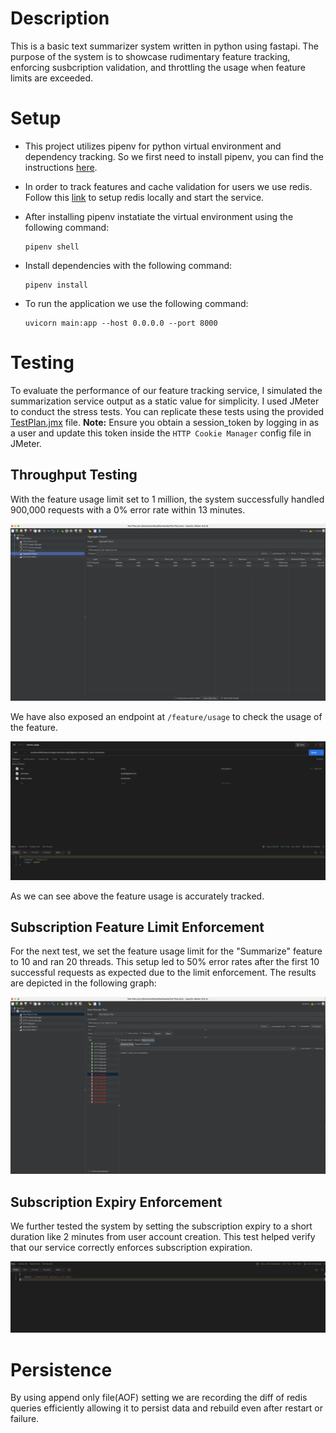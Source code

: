 # Description
This is a basic text summarizer system written in python using fastapi. The purpose of the system is to showcase rudimentary feature tracking, enforcing susbcription validation, and throttling the usage when feature limits are exceeded.

# Setup

- This project utilizes pipenv for python virtual environment and dependency tracking. So we first need to install pipenv, you can find the instructions [here](https://pipenv.pypa.io/en/latest/installation.html).

- In order to track features and cache validation for users we use redis. Follow this [link](https://redis.io/docs/latest/operate/oss_and_stack/install/) to setup redis locally and start the service.

- After installing pipenv instatiate the virtual environment using the following command:
    ```
    pipenv shell
    ```
- Install dependencies with the following command:
    ```
    pipenv install
    ```
- To run the application we use the following command:
    ```
    uvicorn main:app --host 0.0.0.0 --port 8000
    ```

# Testing

To evaluate the performance of our feature tracking service, I simulated the summarization service output as a static value for simplicity. I used JMeter to conduct the stress tests. You can replicate these tests using the provided [TestPlan.jmx](/TestPlan.jmx) file. **Note:** Ensure you obtain a session_token by logging in as a user and update this token inside the `HTTP Cookie Manager` config file in JMeter.

## Throughput Testing

With the feature usage limit set to 1 million, the system successfully handled 900,000 requests with a 0% error rate within 13 minutes.

![Throughput Test Results](static/test1.png)

We have also exposed an endpoint at `/feature/usage` to check the usage of the feature.

![Throughput Test Results](static/test4.png)

As we can see above the feature usage is accurately tracked.

## Subscription Feature Limit Enforcement

For the next test, we set the feature usage limit for the "Summarize" feature to 10 and ran 20 threads. This setup led to 50% error rates after the first 10 successful requests as expected due to the limit enforcement. The results are depicted in the following graph:

![Subscription Limit Test Results](static/test2.png)

## Subscription Expiry Enforcement

We further tested the system by setting the subscription expiry to a short duration like 2 minutes from user account creation. This test helped verify that our service correctly enforces subscription expiration.

![Subscription Expiry Enforcement Results](static/test3.png)


# Persistence

By using append only file(AOF) setting we are recording the diff of redis queries efficiently allowing it to persist data and rebuild even after restart or failure.



